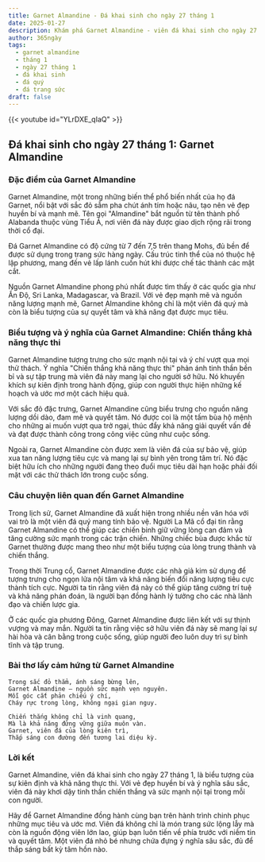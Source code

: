 ```yaml
---
title: Garnet Almandine - Đá khai sinh cho ngày 27 tháng 1
date: 2025-01-27
description: Khám phá Garnet Almandine - viên đá khai sinh cho ngày 27 tháng 1, biểu tượng của Chiến thắng khả năng thực thi. Cùng tìm hiểu ý nghĩa sâu sắc của viên đá độc đáo này.
author: 365ngày
tags:
  - garnet almandine
  - tháng 1
  - ngày 27 tháng 1
  - đá khai sinh
  - đá quý
  - đá trang sức
draft: false
---
```


{{< youtube id="YLrDXE_qIaQ" >}}

## Đá khai sinh cho ngày 27 tháng 1: Garnet Almandine

### Đặc điểm của Garnet Almandine

Garnet Almandine, một trong những biến thể phổ biến nhất của họ đá Garnet, nổi bật với sắc đỏ sẫm pha chút ánh tím hoặc nâu, tạo nên vẻ đẹp huyền bí và mạnh mẽ. Tên gọi "Almandine" bắt nguồn từ tên thành phố Alabanda thuộc vùng Tiểu Á, nơi viên đá này được giao dịch rộng rãi trong thời cổ đại.

Đá Garnet Almandine có độ cứng từ 7 đến 7,5 trên thang Mohs, đủ bền để được sử dụng trong trang sức hàng ngày. Cấu trúc tinh thể của nó thuộc hệ lập phương, mang đến vẻ lấp lánh cuốn hút khi được chế tác thành các mặt cắt.

Nguồn Garnet Almandine phong phú nhất được tìm thấy ở các quốc gia như Ấn Độ, Sri Lanka, Madagascar, và Brazil. Với vẻ đẹp mạnh mẽ và nguồn năng lượng mạnh mẽ, Garnet Almandine không chỉ là một viên đá quý mà còn là biểu tượng của sự quyết tâm và khả năng đạt được mục tiêu.

### Biểu tượng và ý nghĩa của Garnet Almandine: Chiến thắng khả năng thực thi

Garnet Almandine tượng trưng cho sức mạnh nội tại và ý chí vượt qua mọi thử thách. Ý nghĩa "Chiến thắng khả năng thực thi" phản ánh tinh thần bền bỉ và sự tập trung mà viên đá này mang lại cho người sở hữu. Nó khuyến khích sự kiên định trong hành động, giúp con người thực hiện những kế hoạch và ước mơ một cách hiệu quả.

Với sắc đỏ đặc trưng, Garnet Almandine cũng biểu trưng cho nguồn năng lượng dồi dào, đam mê và quyết tâm. Nó được coi là một tấm bùa hộ mệnh cho những ai muốn vượt qua trở ngại, thúc đẩy khả năng giải quyết vấn đề và đạt được thành công trong công việc cũng như cuộc sống.

Ngoài ra, Garnet Almandine còn được xem là viên đá của sự bảo vệ, giúp xua tan năng lượng tiêu cực và mang lại sự bình yên trong tâm trí. Nó đặc biệt hữu ích cho những người đang theo đuổi mục tiêu dài hạn hoặc phải đối mặt với các thử thách lớn trong cuộc sống.

### Câu chuyện liên quan đến Garnet Almandine

Trong lịch sử, Garnet Almandine đã xuất hiện trong nhiều nền văn hóa với vai trò là một viên đá quý mang tính bảo vệ. Người La Mã cổ đại tin rằng Garnet Almandine có thể giúp các chiến binh giữ vững lòng can đảm và tăng cường sức mạnh trong các trận chiến. Những chiếc bùa được khắc từ Garnet thường được mang theo như một biểu tượng của lòng trung thành và chiến thắng.

Trong thời Trung cổ, Garnet Almandine được các nhà giả kim sử dụng để tượng trưng cho ngọn lửa nội tâm và khả năng biến đổi năng lượng tiêu cực thành tích cực. Người ta tin rằng viên đá này có thể giúp tăng cường trí tuệ và khả năng phán đoán, là người bạn đồng hành lý tưởng cho các nhà lãnh đạo và chiến lược gia.

Ở các quốc gia phương Đông, Garnet Almandine được liên kết với sự thịnh vượng và may mắn. Người ta tin rằng việc sở hữu viên đá này sẽ mang lại sự hài hòa và cân bằng trong cuộc sống, giúp người đeo luôn duy trì sự bình tĩnh và tập trung.

### Bài thơ lấy cảm hứng từ Garnet Almandine

```
Trong sắc đỏ thẳm, ánh sáng bừng lên,  
Garnet Almandine – nguồn sức mạnh vẹn nguyên.  
Mỗi góc cắt phản chiếu ý chí,  
Cháy rực trong lòng, không ngại gian nguy.  

Chiến thắng không chỉ là vinh quang,  
Mà là khả năng đứng vững giữa muôn vàn.  
Garnet, viên đá của lòng kiên trì,  
Thắp sáng con đường đến tương lai diệu kỳ.  
```

### Lời kết

Garnet Almandine, viên đá khai sinh cho ngày 27 tháng 1, là biểu tượng của sự kiên định và khả năng thực thi. Với vẻ đẹp huyền bí và ý nghĩa sâu sắc, viên đá này khơi dậy tinh thần chiến thắng và sức mạnh nội tại trong mỗi con người.

Hãy để Garnet Almandine đồng hành cùng bạn trên hành trình chinh phục những mục tiêu và ước mơ. Viên đá không chỉ là món trang sức lộng lẫy mà còn là nguồn động viên lớn lao, giúp bạn luôn tiến về phía trước với niềm tin và quyết tâm. Một viên đá nhỏ bé nhưng chứa đựng ý nghĩa sâu sắc, đủ để thắp sáng bất kỳ tâm hồn nào.